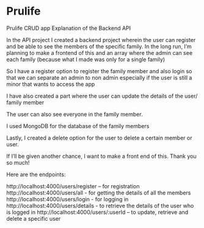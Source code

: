 # Prulife
Prulife CRUD app
Explanation of the Backend API

In the API project I created a backend project wherein the user can register and be able to see the members of the specific family. In the long run, I’m planning to make a frontend of this and an array where the admin can see each family (because what I made was only for a single family)

So I have a register option to register the family member and also login so that we can separate an admin to non admin especially if the user is still a minor that wants to access the app

I have also created a part where the user can update the details of the user/ family member

The user can also see everyone in the family member. 

I used MongoDB for the database of the family members

Lastly, I created a delete option for the user to delete a certain member or user.

If I’ll be given another chance, I want to make a front end of this. Thank you so much!

Here are the endpoints:

http://localhost:4000/users/register – for registration
http://localhost:4000/users/all - for getting the details of all the members
http://localhost:4000/users/login - for logging in
http://localhost:4000/users/details - to retrieve the details of the user who is logged in
http://localhost:4000/users/:userId – to update, retrieve and delete a specific user
